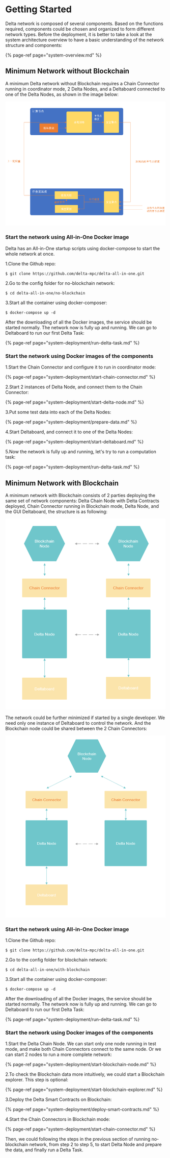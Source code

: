 # Getting Started

Delta network is composed of several components. Based on the functions required, components could be chosen and organized to form different network types. Before the deployment, it is better to take a look at the system architecture overview to have a basic understanding of the network structure and components:

{% page-ref page="system-overview.md" %}

## Minimum Network without Blockchain

A minimum Delta network without Blockchain requires a Chain Connector running in coordinator mode, 2 Delta Nodes, and a Deltaboard connected to one of the Delta Nodes, as shown in the image below:

![](.gitbook/assets/image%20%283%29.png)

### Start the network using All-in-One Docker image

Delta has an All-in-One startup scripts using docker-compose to start the whole network at once.

1.Clone the Github repo:

```text
$ git clone https://github.com/delta-mpc/delta-all-in-one.git
```

2.Go to the config folder for no-blockchain network:

```text
$ cd delta-all-in-one/no-blockchain
```

3.Start all the container using docker-composer:

```text
$ docker-compose up -d
```

After the downloading of all the Docker images, the service should be started normally. The network now is fully up and running. We can go to Deltaboard to run our first Delta Task:

{% page-ref page="system-deployment/run-delta-task.md" %}

### Start the network using Docker images of the components

1.Start the Chain Connector and configure it to run in coordinator mode:

{% page-ref page="system-deployment/start-chain-connector.md" %}

2.Start 2 instances of Delta Node, and connect them to the Chain Connector:

{% page-ref page="system-deployment/start-delta-node.md" %}

3.Put some test data into each of the Delta Nodes:

{% page-ref page="system-deployment/prepare-data.md" %}

4.Start Deltaboard, and connect it to one of the Delta Nodes:

{% page-ref page="system-deployment/start-deltaboard.md" %}

5.Now the network is fully up and running, let's try to run a computation task:

{% page-ref page="system-deployment/run-delta-task.md" %}

## Minimum Network with Blockchain

A minimum network with Blockchain consists of 2 parties deploying the same set of network components: Delta Chain Node with Delta Contracts deployed, Chain Connector running in Blockchain mode,  Delta Node, and the GUI Deltaboard, the structure is as following:

![](.gitbook/assets/8335ad117f19018e3a7e593fb07e03d.png)

The network could be further minimized if started by a single developer. We need only one instance of Deltaboard to control the network. And the Blockchain node could be shared between the 2 Chain Connectors:

![](.gitbook/assets/2bbe2a3fae4b39c39119405e786e4df.png)

### Start the network using All-in-One Docker image

1.Clone the Github repo:

```text
$ git clone https://github.com/delta-mpc/delta-all-in-one.git
```

2.Go to the config folder for blockchain network:

```text
$ cd delta-all-in-one/with-blockchain
```

3.Start all the container using docker-composer:

```text
$ docker-compose up -d
```

After the downloading of all the Docker images, the service should be started normally. The network now is fully up and running. We can go to Deltaboard to run our first Delta Task:

{% page-ref page="system-deployment/run-delta-task.md" %}

### Start the network using Docker images of the components

1.Start the Delta Chain Node. We can start only one node running in test mode, and make both Chain Connectors connect to the same node. Or we can start 2 nodes to run a more complete network:

{% page-ref page="system-deployment/start-blockchain-node.md" %}

2.To check the Blockchain data more intuitively, we could start a Blockchain explorer. This step is optional:

{% page-ref page="system-deployment/start-blockchain-explorer.md" %}

3.Deploy the Delta Smart Contracts on Blockchain:

{% page-ref page="system-deployment/deploy-smart-contracts.md" %}

4.Start the Chain Connectors in Blockchain mode:

{% page-ref page="system-deployment/start-chain-connector.md" %}

Then, we could following the steps in the previous section of running no-blockchain network, from step 2 to step 5, to start Delta Node and prepare the data, and finally run a Delta Task.

